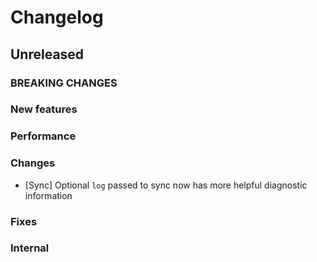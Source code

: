 # Changelog

## Unreleased

### BREAKING CHANGES

### New features

### Performance

### Changes

- [Sync] Optional `log` passed to sync now has more helpful diagnostic information

### Fixes

### Internal
